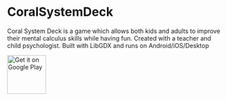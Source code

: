# CoralSystemDeck

Coral System Deck is a game which allows both kids and adults to improve their mental calculus skills while having fun. Created with a teacher and child psychologist. Built with LibGDX and runs on Android/iOS/Desktop

<a href="https://play.google.com/store/apps/details?id=fergaral.autoshorten" target="_blank"><img src="https://play.google.com/intl/en_us/badges/images/generic/en-play-badge.png" alt="Get it on Google Play" height="90"/></a>
